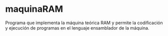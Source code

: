 # maquinaRAM
Programa que implementa la máquina teórica RAM y permite la codificación y ejecución de programas en el lenguaje ensamblador de la máquina.
